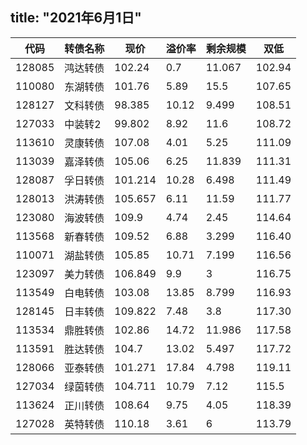 title:  "2021年6月1日"
---
代码 | 转债名称 | 现价 | 溢价率 | 剩余规模 | 双低
---|---|---|---|---|---
128085 | 鸿达转债 | 102.24 | 0.7 | 11.067 | 102.94
110080 | 东湖转债 | 101.76 | 5.89 | 15.5 | 107.65
128127 | 文科转债 | 98.385 | 10.12 | 9.499 | 108.51
127033 | 中装转2 | 99.802 | 8.92 | 11.6 | 108.72
113610 | 灵康转债 | 107.08 | 4.01 | 5.25 | 111.09
113039 | 嘉泽转债 | 105.06 | 6.25 | 11.839 | 111.31
128087 | 孚日转债 | 101.214 | 10.28 | 6.498 | 111.49
128013 | 洪涛转债 | 105.657 | 6.11 | 11.59 | 111.77
123080 | 海波转债 | 109.9 | 4.74 | 2.45 | 114.64
113568 | 新春转债 | 109.52 | 6.88 | 3.299 | 116.40
110071 | 湖盐转债 | 105.85 | 10.71 | 7.199 | 116.56
123097 | 美力转债 | 106.849 | 9.9 | 3 | 116.75
113549 | 白电转债 | 103.08 | 13.85 | 8.799 | 116.93
128145 | 日丰转债 | 109.822 | 7.48 | 3.8 | 117.30
113534 | 鼎胜转债 | 102.86 | 14.72 | 11.986 | 117.58
113591 | 胜达转债 | 104.7 | 13.02 | 5.497 | 117.72
128066 | 亚泰转债 | 101.271 | 17.84 | 4.798 | 119.11
127034 | 绿茵转债 | 104.711 | 10.79 | 7.12 | 115.5
113624 | 正川转债 | 108.64 | 9.75 | 4.05 | 118.39
127028 | 英特转债 | 110.18 | 3.61 | 6 | 113.79

